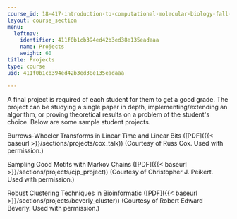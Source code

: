 ```yaml
---
course_id: 18-417-introduction-to-computational-molecular-biology-fall-2004
layout: course_section
menu:
  leftnav:
    identifier: 411f0b1cb394ed42b3ed38e135eadaaa
    name: Projects
    weight: 60
title: Projects
type: course
uid: 411f0b1cb394ed42b3ed38e135eadaaa

---
```


A final project is required of each student for them to get a good grade. The project can be studying a single paper in depth, implementing/extending an algorithm, or proving theoretical results on a problem of the student's choice. Below are some sample student projects.

Burrows-Wheeler Transforms in Linear Time and Linear Bits ([PDF]({{< baseurl >}}/sections/projects/cox_talk)) (Courtesy of Russ Cox. Used with permission.)

Sampling Good Motifs with Markov Chains ([PDF]({{< baseurl >}}/sections/projects/cjp_project)) (Courtesy of Christopher J. Peikert. Used with permission.)

Robust Clustering Techniques in Bioinformatic ([PDF]({{< baseurl >}}/sections/projects/beverly_cluster)) (Courtesy of Robert Edward Beverly. Used with permission.)